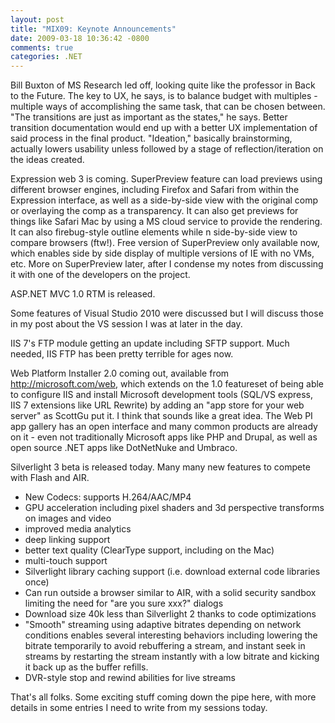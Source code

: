```yaml
---
layout: post
title: "MIX09: Keynote Announcements"
date: 2009-03-18 10:36:42 -0800
comments: true
categories: .NET
---
```

<p>Bill Buxton of MS Research led off, looking quite like the professor in Back to the Future. The key to UX, he says, is to balance budget with multiples - multiple ways of accomplishing the same task, that can be chosen between. "The transitions are just as important as the states," he says. Better transition documentation would end up with a better UX implementation of said process in the final product. "Ideation," basically brainstorming, actually lowers usability unless followed by a stage of reflection/iteration on the ideas created.</p>

<p>Expression web 3 is coming. SuperPreview feature can load previews using different browser engines, including Firefox and Safari from within the Expression interface, as well as a side-by-side view with the original comp or overlaying the comp as a transparency. It can also get previews for things like Safari Mac by using a MS cloud service to provide the rendering. It can also firebug-style outline elements while n side-by-side view to compare browsers (ftw!). Free version of SuperPreview only available now, which enables side by side display of multiple versions of IE with no VMs, etc. More on SuperPreview later, after I condense my notes from discussing it with one of the developers on the project.</p>

<p>ASP.NET MVC 1.0 RTM is released.</p>

<p>Some features of Visual Studio 2010 were discussed but I will discuss those in my post about the VS session I was at later in the day.</p>

<p>IIS 7's FTP module getting an update including SFTP support. Much needed, IIS FTP has been pretty terrible for ages now.</p>

<p>Web Platform Installer 2.0 coming out, available from <a href="http://microsoft.com/web">http://microsoft.com/web</a>, which extends on the 1.0 featureset of being able to configure IIS and install Microsoft development tools (SQL/VS express, IIS 7 extensions like URL Rewrite) by adding an "app store for your web server" as ScottGu put it. I think that sounds like a great idea. The Web PI app gallery has an open interface and many common products are already on it - even not traditionally Microsoft apps like PHP and Drupal, as well as open source .NET apps like DotNetNuke and Umbraco.</p>

<p>Silverlight 3 beta is released today. Many many new features to compete with Flash and AIR.</p>

<ul><li>New Codecs: supports H.264/AAC/MP4</li>
<li>GPU acceleration including pixel shaders and 3d perspective transforms on images and video</li>
<li>improved media analytics</li> 
<li>deep linking support</li>
<li>better text quality (ClearType support, including on the Mac)
</li><li>multi-touch support</li>
<li>Silverlight library caching support (i.e. download external code libraries once)</li>
<li>Can run outside a browser similar to AIR, with a solid security sandbox limiting the need for "are you sure xxx?" dialogs</li>
<li>Download size 40k less than Silverlight 2 thanks to code optimizations</li>
<li>"Smooth" streaming using adaptive bitrates depending on network conditions enables several interesting behaviors including lowering the bitrate temporarily to avoid rebuffering a stream, and instant seek in streams by restarting the stream instantly with a low bitrate and kicking it back up as the buffer refills.</li>
<li>DVR-style stop and rewind abilities for live streams</li>
</ul><p>That's all folks. Some exciting stuff coming down the pipe here, with more details in some entries I need to write from my sessions today.</p>